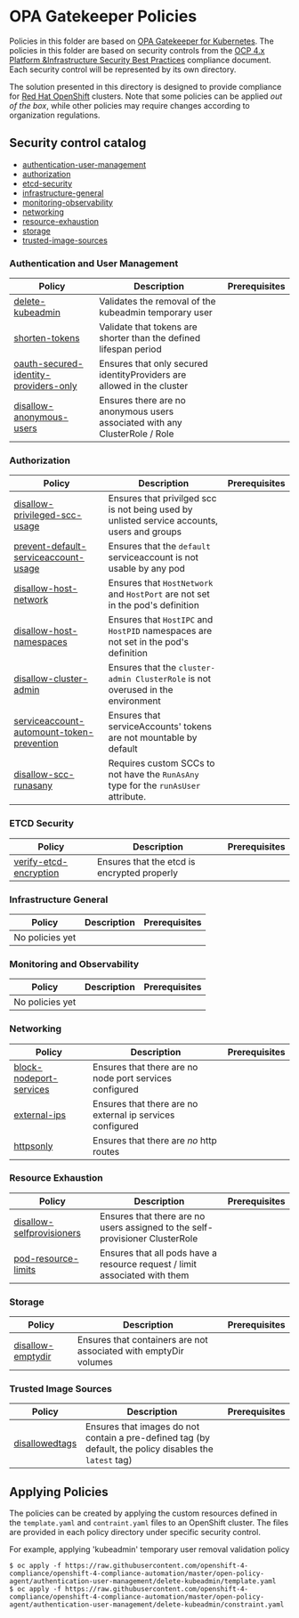 # OPA Gatekeeper Policies
Policies in this folder are based on [OPA Gatekeeper for Kubernetes](https://www.openpolicyagent.org/docs/latest/kubernetes-introduction/). The policies in this folder are based on security controls from the [OCP 4.x Platform &Infrastructure Security Best Practices](https://github.com/rhilconsultants/openshift/blob/master/featureReference/Red%20Hat%20Openshift%204.x%20Security%20Best%20Practices%20-%20Public%20Edition%20-%20Final%20v2%20(2).pdf) compliance document. Each security control will be represented by its own directory.

The solution presented in this directory is designed to provide compliance for  [Red Hat OpenShift](https://www.openshift.com/) clusters. Note that some policies can be applied _out of the box_, while other policies may require changes according to organization regulations.

## Security control catalog
- [authentication-user-management](./authentication-user-management)
- [authorization](./authorization)
- [etcd-security](./etcd-security)
- [infrastructure-general](./infrastructure-general)
- [monitoring-observability](./monitoring-observability)
- [networking](./networking)
- [resource-exhaustion](./resource-exhaustion)
- [storage](./storage)
- [trusted-image-sources](./trusted-image-sources)


### Authentication and User Management
Policy  | Description | Prerequisites
------- | ----------- | -------------
[delete-kubeadmin](./authentication-user-management/delete-kubeadmin) | Validates the removal of the kubeadmin temporary user |
[shorten-tokens](./authentication-user-management/shorten-tokens) | Validate that tokens are shorter than the defined lifespan period |
[oauth-secured-identity-providers-only](./authentication-user-management/oauth-secured-identity-providers-only) | Ensures that only secured identityProviders are allowed in the cluster |
[disallow-anonymous-users](./authentication/disallow-anonymous-users) | Ensures there are no anonymous users associated with any ClusterRole / Role |

### Authorization
Policy  | Description | Prerequisites
------- | ----------- | -------------
[disallow-privileged-scc-usage](./authorization/disallow-privileged-scc-usage) | Ensures that privilged scc is not being used by unlisted service accounts, users and groups |
[prevent-default-serviceaccount-usage](./authorization/gatekeeper-prevent-default-serviceaccount-usage) | Ensures that the `default` serviceaccount is not usable by any pod |
[disallow-host-network](./authorization/disallow-host-network) | Ensures that `HostNetwork` and `HostPort` are not set in the pod's definition |
[disallow-host-namespaces](./authorization/disallow-host-namespaces) | Ensures that `HostIPC` and `HostPID` namespaces are not set in the pod's definition |
[disallow-cluster-admin](./authorization/disallow-cluster-admin) | Ensures that the `cluster-admin ClusterRole` is not overused in the environment |
[serviceaccount-automount-token-prevention](./authorization/serviceaccount_automounttoken_prevention) | Ensures that serviceAccounts' tokens are not mountable by default  |
[disallow-scc-runasany](./authorization/disallow-scc-runasany) | Requires custom SCCs to not have the `RunAsAny` type for the `runAsUser` attribute. |

### ETCD Security
Policy  | Description | Prerequisites
------- | ----------- | -------------
[verify-etcd-encryption](./etcd-security/verify-etcd-encryption) | Ensures that the etcd is encrypted properly |

### Infrastructure General
Policy  | Description | Prerequisites
------- | ----------- | -------------
No policies yet       |  | 

### Monitoring and Observability
Policy  | Description | Prerequisites
------- | ----------- | -------------
No policies yet       |  |

### Networking
Policy  | Description | Prerequisites
------- | ----------- | -------------
[block-nodeport-services](./networking/block-nodeport-services) | Ensures that there are no node port services configured |
[external-ips](./networking/external-ips) | Ensures that there are no external ip services configured |
[httpsonly](./networking/httpsonly) | Ensures that there are *no* http routes | 


### Resource Exhaustion
Policy  | Description | Prerequisites
------- | ----------- | -------------
[disallow-selfprovisioners](./resource-exhaustion/disallow-self-provisioner/) | Ensures that there are no users assigned to the self-provisioner ClusterRole |
[pod-resource-limits](./resource-exhaustion/pod-resource-limits/) | Ensures that all pods have a resource request / limit associated with them |

### Storage
Policy  | Description | Prerequisites
------- | ----------- | -------------
[disallow-emptydir](./storage/disallow-emptydir) | Ensures that containers are not associated with emptyDir volumes |

### Trusted Image Sources
Policy  | Description | Prerequisites
------- | ----------- | -------------
[disallowedtags](./trusted-image-sources/disallowedtags) | Ensures that images do not contain a pre-defined tag (by default, the policy disables the `latest` tag) | 

## Applying Policies
The policies can be created by applying the custom resources defined in the `template.yaml` and `contraint.yaml` files to an OpenShift cluster. The files are provided in each policy directory under specific security control.

For example, applying 'kubeadmin' temporary user removal validation policy

```
$ oc apply -f https://raw.githubusercontent.com/openshift-4-compliance/openshift-4-compliance-automation/master/open-policy-agent/authentication-user-management/delete-kubeadmin/template.yaml
$ oc apply -f https://raw.githubusercontent.com/openshift-4-compliance/openshift-4-compliance-automation/master/open-policy-agent/authentication-user-management/delete-kubeadmin/constraint.yaml
```
